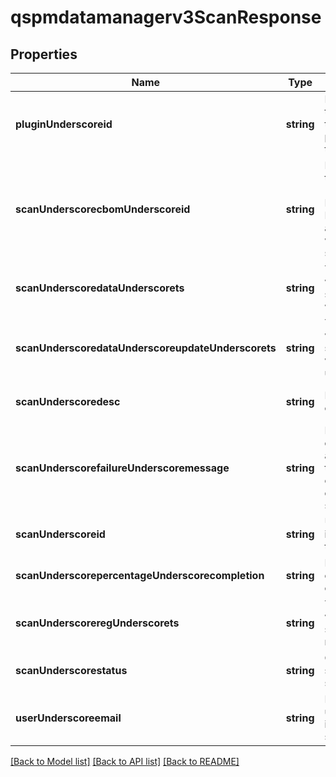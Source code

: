 # qspmdatamanagerv3ScanResponse

## Properties
Name | Type | Description | Notes
------------ | ------------- | ------------- | -------------
**pluginUnderscoreid** | **string** | Identifier for the plugin that performed the scan | [optional] [default to null]
**scanUnderscorecbomUnderscoreid** | **string** | Identifier for the CBOM (Component Bill of Materials) associated with the scan | [optional] [default to null]
**scanUnderscoredataUnderscorets** | **string** | Timestamp when the scan data was created | [optional] [default to null]
**scanUnderscoredataUnderscoreupdateUnderscorets** | **string** | Timestamp when the scan data was last updated | [optional] [default to null]
**scanUnderscoredesc** | **string** | Description of the scan | [optional] [default to null]
**scanUnderscorefailureUnderscoremessage** | **string** | Message detailing any failure that occurred during the scan | [optional] [default to null]
**scanUnderscoreid** | **string** | Unique identifier for the scan | [optional] [default to null]
**scanUnderscorepercentageUnderscorecompletion** | **string** | Percentage completion of the scan | [optional] [default to null]
**scanUnderscoreregUnderscorets** | **string** | Timestamp when the scan was registered | [optional] [default to null]
**scanUnderscorestatus** | **string** | Current status of the scan | [optional] [default to null]
**userUnderscoreemail** | **string** | Email of the user who initiated the scan | [optional] [default to null]

[[Back to Model list]](../README.md#documentation-for-models) [[Back to API list]](../README.md#documentation-for-api-endpoints) [[Back to README]](../README.md)


